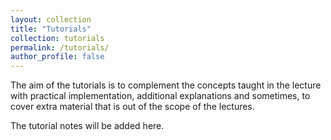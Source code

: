 ```yaml
---
layout: collection
title: "Tutorials"
collection: tutorials
permalink: /tutorials/
author_profile: false
---
```


The aim of the tutorials is to complement the concepts taught in the lecture with practical implementation, additional explanations and sometimes, to cover extra material that is out of the scope of the lectures.

The tutorial notes will be added here. 
